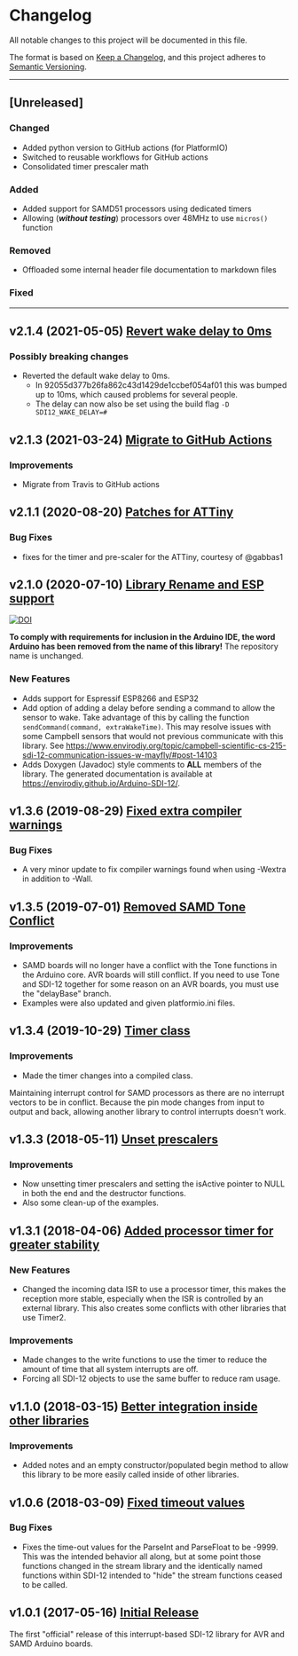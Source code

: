 # Changelog

All notable changes to this project will be documented in this file.

The format is based on [Keep a Changelog](https://keepachangelog.com/en/1.0.0/),
and this project adheres to [Semantic Versioning](https://semver.org/spec/v2.0.0.html).

***

## [Unreleased]

### Changed

- Added python version to GitHub actions (for PlatformIO)
- Switched to reusable workflows for GitHub actions
- Consolidated timer prescaler math

### Added

- Added support for SAMD51 processors using dedicated timers
- Allowing (_**without testing**_) processors over 48MHz to use `micros()` function

### Removed

- Offloaded some internal header file documentation to markdown files

### Fixed

***

## v2.1.4 (2021-05-05) [Revert wake delay to 0ms](https://github.com/EnviroDIY/Arduino-SDI-12/releases/tag/v2.1.4)

### Possibly breaking changes

- Reverted the default wake delay to 0ms.
  - In 92055d377b26fa862c43d1429de1ccbef054af01 this was bumped up to 10ms, which caused problems for several people.
  - The delay can now also be set using the build flag `-D SDI12_WAKE_DELAY=#`

## v2.1.3 (2021-03-24) [Migrate to GitHub Actions](https://github.com/EnviroDIY/Arduino-SDI-12/releases/tag/v2.1.3)

### Improvements

- Migrate from Travis to GitHub actions

## v2.1.1 (2020-08-20) [Patches for ATTiny](https://github.com/EnviroDIY/Arduino-SDI-12/releases/tag/v2.1.1)

### Bug Fixes

- fixes for the timer and pre-scaler for the ATTiny, courtesy of \@gabbas1

## v2.1.0 (2020-07-10) [Library Rename and ESP support](https://github.com/EnviroDIY/Arduino-SDI-12/releases/tag/v2.1.0)

[![DOI](https://zenodo.org/badge/DOI/10.5281/zenodo.3939731.svg)](https://doi.org/10.5281/zenodo.3939731)

**To comply with requirements for inclusion in the Arduino IDE, the word Arduino has been removed from the name of this library!**  The repository name is unchanged.

### New Features

- Adds support for Espressif ESP8266 and ESP32
- Add option of adding a delay before sending a command to allow the sensor to wake.  Take advantage of this by calling the function `sendCommand(command, extraWakeTime)`. This may resolve issues with some Campbell sensors that would not previous communicate with this library.  See <https://www.envirodiy.org/topic/campbell-scientific-cs-215-sdi-12-communication-issues-w-mayfly/#post-14103>
- Adds Doxygen (Javadoc) style comments to **ALL** members of the library.  The generated documentation is available at <https://envirodiy.github.io/Arduino-SDI-12/>.

## v1.3.6 (2019-08-29) [Fixed extra compiler warnings](https://github.com/EnviroDIY/Arduino-SDI-12/releases/tag/v1.3.6)

### Bug Fixes

- A very minor update to fix compiler warnings found when using -Wextra in addition to -Wall.

## v1.3.5 (2019-07-01) [Removed SAMD Tone Conflict](https://github.com/EnviroDIY/Arduino-SDI-12/releases/tag/v1.3.5)

### Improvements

- SAMD boards will no longer have a conflict with the Tone functions in the Arduino core. AVR boards will still conflict. If you need to use Tone and SDI-12 together for some reason on an AVR boards, you must use the "delayBase" branch.
- Examples were also updated and given platformio.ini files.

## v1.3.4 (2019-10-29) [Timer class](https://github.com/EnviroDIY/Arduino-SDI-12/releases/tag/v1.3.4)

### Improvements

- Made the timer changes into a compiled class.

Maintaining interrupt control for SAMD processors as there are no interrupt vectors to be in conflict. Because the pin mode changes from input to output and back, allowing another library to control interrupts doesn't work.

## v1.3.3 (2018-05-11) [Unset prescalers](https://github.com/EnviroDIY/Arduino-SDI-12/releases/tag/v1.3.3)

### Improvements

- Now unsetting timer prescalers and setting the isActive pointer to NULL in both the end and the destructor functions.
- Also some clean-up of the examples.

## v1.3.1 (2018-04-06) [Added processor timer for greater stability](https://github.com/EnviroDIY/Arduino-SDI-12/releases/tag/v1.3.1)

### New Features

- Changed the incoming data ISR to use a processor timer, this makes the reception more stable, especially when the ISR is controlled by an external library. This also creates some conflicts with other libraries that use Timer2.

### Improvements

- Made changes to the write functions to use the timer to reduce the amount of time that all system interrupts are off.
- Forcing all SDI-12 objects to use the same buffer to reduce ram usage.

## v1.1.0 (2018-03-15) [Better integration inside other libraries](https://github.com/EnviroDIY/Arduino-SDI-12/releases/tag/v1.1.0)

### Improvements

- Added notes and an empty constructor/populated begin method to allow this library to be more easily called inside of other libraries.

## v1.0.6 (2018-03-09) [Fixed timeout values](https://github.com/EnviroDIY/Arduino-SDI-12/releases/tag/v1.0.6)

### Bug Fixes

- Fixes the time-out values for the ParseInt and ParseFloat to be -9999. This was the intended behavior all along, but at some point those functions changed in the stream library and the identically named functions within SDI-12 intended to "hide" the stream functions ceased to be called.

## v1.0.1 (2017-05-16) [Initial Release](https://github.com/EnviroDIY/Arduino-SDI-12/releases/tag/v1.0.1)

The first "official" release of this interrupt-based SDI-12 library for AVR and SAMD Arduino boards.
